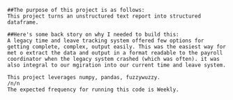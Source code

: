 
    ##The purpose of this project is as follows:
    This project turns an unstructured text report into structured dataframe.
    
    ##Here's some back story on why I needed to build this:
    A legacy time and leave tracking system offered few options for getting complete, complex, output easily. This was the easiest way for met o extract the data and output in a format readable to the payroll coordinator when the legacy system crashed (which was often). it was also integral to our mgiration into our current time and leave system.
    
    This project leverages numpy, pandas, fuzzywuzzy.
    /n/n
    The expected frequency for running this code is Weekly.
    